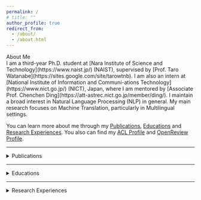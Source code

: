 ```yaml
---
permalink: /
# title: ""
author_profile: true
redirect_from: 
  - /about/
  - /about.html
---
```


<summary id="about_me"><span class="summary-heading">About Me</span></summary>
I am a third-year Ph.D. student at [Nara Institute of Science and Technology](https://www.naist.jp/) (NAIST), supervised by [Prof. Taro Watanabe](https://sites.google.com/site/tarowtnb).
I am also an intern at [National Institute of Information and Communi-ations Technology](https://www.nict.go.jp/) (NICT), Japan, where I am mentored by [Associate Prof. Chenchen Ding](https://att-astrec.nict.go.jp/member/ding/).
I maintain a broad interest in Natural Language Processing (NLP) in general.
My main research focuses on Machine Translation, particularly in Multilingual settings.

You can learn more about me through my [Publications](#publications), [Educations](#educations) and [Research Experiences](#research_experiences).
You also can find my [ACL Profile](https://aclanthology.org/people/z/zhi-qu/) and [OpenReview Profile](https://openreview.net/profile?id=%7EZhi_Qu2).

---

<details>
  <summary id="publications"><span class="summary-heading">Publications</span></summary>
  <ul>
    <li><u>Zhi Qu</u>, Yiran Wang, Jiannan Mao, Chenchen Ding, Hideki Tanaka, Masao Utiyama, Taro Watanabe. Registering Source Tokens to Target Language Spaces in Multilingual Neural Machine Translation. ACL 2025. [<a href="https://arxiv.org/abs/2501.02979">Paper</a>], [<a href="https://huggingface.co/naist-nlp/mitre_466m">Hugging Face</a>]</li>
    <li><u>Zhi Qu</u>, Chenchen Ding, Taro Watanabe. Languages Transferred Within the Encoder: On Representation Transfer in Zero-Shot Multilingual Translation. MT Summit 2025. [<a href="https://arxiv.org/abs/2406.08092">Paper</a>]</li>
    <li>Zhe Cao, <u>Zhi Qu</u>, Hidetaka Kamigaito, Taro Watanabe. Exploring Intrinsic Language-specific Subspaces in Fine-tuning Multilingual Neural Machine Translation. EMNLP 2024. [<a href="https://aclanthology.org/2024.emnlp-main.1177">Paper</a>]</li>
    <li>Huayang Li, Deng Cai, <u>Zhi Qu</u>, Qu Cui, Hidetaka Kamigaito, Lemao Liu, Taro Watanabe. Cross-lingual Contextualized Phrase Retrieval. Findings of EMNLP 2024. [<a href="https://aclanthology.org/2024.findings-emnlp.383">Paper</a>]</li>
    <li>Frederikus Hudi, <u>Zhi Qu</u>, Hidetaka Kamigaito, Taro Watanabe. Disentangling Pretrained Representation to Leverage Low-Resource Languages in Multilingual Machine Translation. LERC-COLING 2024. [<a href="https://aclanthology.org/2024.lrec-main.446/">Paper</a>]</li>
    <li><u>Zhi Qu</u>, Taro Watanabe. Adapting to Non-Centered Languages for Zero-shot Multilingual Translation. COLING 2022. [<a href="https://aclanthology.org/2022.coling-1.467/">Paper</a>]</li>
  </ul>
</details>

---

<details>
  <summary id="educations"><span class="summary-heading">Educations</span></summary>
  <h3>Nara Institute of Science and Technology, Japan</h3>
  Supervised by <a href="https://sites.google.com/site/tarowtnb">Prof. Taro Watanabe</a> at <a href="https://nlp.naist.jp/en">NLP Lab</a>
  <ul>
    <li>Ph.D. Candidate of Engineering, 2023.4 ~ present</li>
    <li>Master of Engineering, 2021.4 ~ 2023.3</li>
  </ul>

  <h3>Chongqing Normal University, China</h3>
  <ul>
    <li>Bachelor of Science, 2015.9 ~ 2019.6</li>
  </ul>
</details>

---

<details>
  <summary id="research_experiences"><span class="summary-heading">Research Experiences</span></summary>
  <ul>
    <li>Internship, <a href="https://att-astrec.nict.go.jp/">Advanced Translation Technology Laboratory</a>, 
  <a href="https://astrec.nict.go.jp/">ASTERC</a>, NICT, 2023.10 ~ present</li>
    <li>Research Assistant, NLP Lab, NAIST, 2023.4 ~ present</li>
  </ul>
</details>